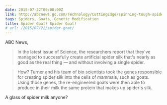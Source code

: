```yaml
---
date: 2015-07-22T00:00:00Z
link: http://abcnews.go.com/Technology/CuttingEdge/spinning-tough-spider-silk-goat-milk/story?id=98095
tags: Spiders, Goats, Genetic Modification
title: Spider Goat! Spider Goat!
# url: /2015/07/22/spider-goat/
---
```


ABC News, 

>In the latest issue of Science, the researchers report that they've managed to successfully create artificial spider silk that's nearly as good as the real thing — and without involving a single spider.

>How? Turner and his team of bio scientists took the genes responsible for creating spider silk into the cells of mammals, such as goats. Using those genes, the re-engineered goats were then able to produce in their milk the same protein that makes up spider's silk.

A glass of spider milk anyone?



